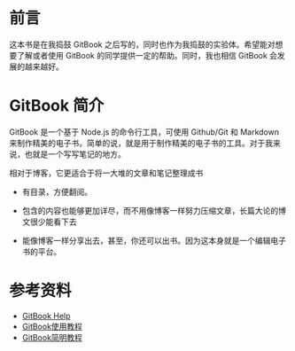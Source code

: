 <!-- ex_nonav -->
# 前言
这本书是在我捣鼓 GitBook 之后写的，同时也作为我捣鼓的实验体。希望能对想要了解或者使用 GitBook 的同学提供一定的帮助。同时，我也相信 GitBook 会发展的越来越好。

# GitBook 简介
GitBook 是一个基于 Node.js 的命令行工具，可使用 Github/Git 和 Markdown 来制作精美的电子书。简单的说，就是用于制作精美的电子书的工具。对于我来说，也就是一个写写笔记的地方。

相对于博客，它更适合于将一大堆的文章和笔记整理成书
- 有目录，方便翻阅。

- 包含的内容也能够更加详尽，而不用像博客一样努力压缩文章，长篇大论的博文很少能看下去

- 能像博客一样分享出去，甚至，你还可以出书。因为这本身就是一个编辑电子书的平台。

# 参考资料
- [GitBook Help](https://help.gitbook.com/)
- [GitBook使用教程](http://gitbook.zhangjikai.com/)
- [GitBook简明教程](http://www.chengweiyang.cn/gitbook/)
